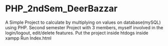 # PHP_2ndSem_DeerBazzar
A Simple Project to calculate by multiplying on values on database(mySQL) using PHP. Second semester Project with 3 members, myself involved in the login/logout, edit/delete features.
Put the project inside htdogs inside xampp
Run Index.html
